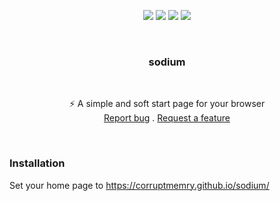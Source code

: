 <p align="center">
<img src="https://img.shields.io/github/contributors/corruptmemry/sodium.svg?style=for-the-badge"/>
<img src="https://img.shields.io/github/forks/corruptmemry/sodium.svg?style=for-the-badge"/>
<img src="https://img.shields.io/github/stars/corruptmemry/sodium.svg?style=for-the-badge"/>
<img src="https://img.shields.io/github/issues/corruptmemry/sodium.svg?style=for-the-badge"/>
</p>
<br />
  <h3 align="center">sodium</h3>
  <br />
  <p align="center">
  ⚡ A simple and soft start page for your browser 
  <br />
  <a href="https://github.com/corruptmemry/sodium/issues">Report bug</a>
  .
  <a href="https://github.com/corruptmemry/sodium/issues">Request a feature</a>
  </p>
<br />

### Installation
Set your home page to https://corruptmemry.github.io/sodium/
